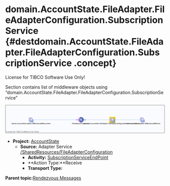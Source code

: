 # domain.AccountState.FileAdapter.FileAdapterConfiguration.SubscriptionService {#destdomain.AccountState.FileAdapter.FileAdapterConfiguration.SubscriptionService .concept}

License for TIBCO Software Use Only!

Section contains list of middleware objects using “domain.AccountState.FileAdapter.FileAdapterConfiguration.SubscriptionService”

![](dest_Id104.png)

-   **Project:** [AccountState](../projs/AccountState.md)
    -   **Source:** Adapter Service [/SharedResources/FileAdapterConfiguration](../../../projects/AccountState/SharedResources/FileAdapterConfiguration.adfiles.md)
        -   **Activity:** [SubscriptionServiceEndPoint](../projs/act_103.md)
        -   **Action Type:**Receive
        -   **Transport Type:**

**Parent topic:**[Rendezvous Messages](../../../crossref/dest/msgs/common/RendezvousMessages.md)


